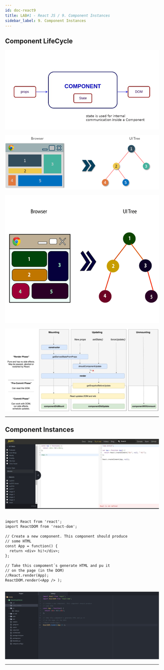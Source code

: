 ```yaml
---
id: doc-react9
title: LAB#1 - React JS / 9. Component Instances
sidebar_label: 9. Component Instances
---
```




## Component LifeCycle


![alt text](.\assets\React_Imagem9_1.jpg)



![alt text](.\assets\React_Imagem9_1.png)



![alt text](.\assets\React_Imagem9_2.png)



![alt text](.\assets\React_Imagem9_2.jpg)




---

## Component Instances


![alt text](.\assets\React_Imagem9_3.jpg)


~~~

import React from 'react';
import ReactDOM from 'react-dom';

// Create a new component. This component should produce
// some HTML
const App = function() {
  return <div> hi!</div>;
};

// Take this compoment´s generate HTML and pu it
// on the page (in the DOM)
//React.render(App);
ReactDOM.render(<App /> );


~~~


![alt text](.\assets\React_Imagem9_4.jpg)




---

